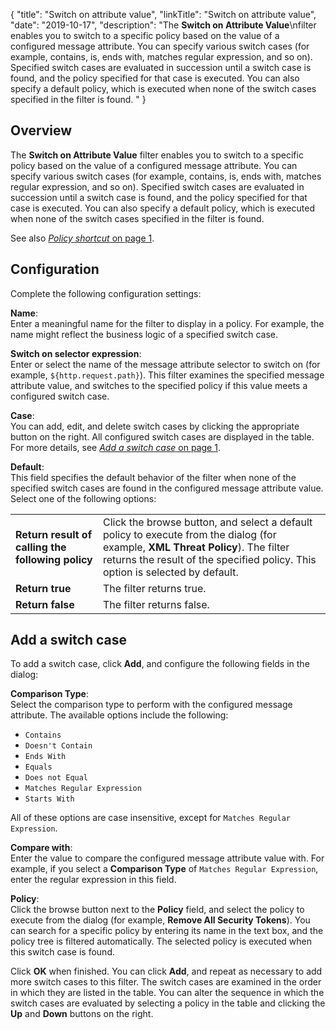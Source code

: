 {
"title": "Switch on attribute value",
"linkTitle": "Switch on attribute value",
"date": "2019-10-17",
"description": "The **Switch on Attribute Value**\\nfilter enables you to switch to a specific policy based on the value of a configured message attribute. You can specify various switch cases (for example, contains, is, ends with, matches regular expression, and so on). Specified switch cases are evaluated in succession until a switch case is found, and the policy specified for that case is executed. You can also specify a default policy, which is executed when none of the switch cases specified in the filter is found. "
}
﻿
<div id="p_utility_policy_shortcut_switch_over">

Overview
--------

The **Switch on Attribute Value**
filter enables you to switch to a specific policy based on the value of a configured message attribute. You can specify various switch cases (for example, contains, is, ends with, matches regular expression, and so on). Specified switch cases are evaluated in succession until a switch case is found, and the policy specified for that case is executed. You can also specify a default policy, which is executed when none of the switch cases specified in the filter is found.

See also [*Policy shortcut* on page 1](utility_policy_shortcut.htm).

</div>

<div id="p_utility_policy_shortcut_switch_conf">

Configuration
-------------

Complete the following configuration settings:

**Name**:\
Enter a meaningful name for the filter to display in a policy. For example, the name might reflect the business logic of a specified switch case.

**Switch on selector expression**:\
Enter or select the name of the message attribute selector to switch on (for example, `${http.request.path}`). This filter examines the specified message attribute value, and switches to the specified policy if this value meets a configured switch case.

**Case**:\
You can add, edit, and delete switch cases by clicking the appropriate button on the right. All configured switch cases are displayed in the table. For more details, see [*Add a switch case* on page 1](#Add).

**Default**:\
This field specifies the default behavior of the filter when none of the specified switch cases are found in the configured message attribute value. Select one of the following options:

|                                                   |                                                                                                                                                                                                                  |
|---------------------------------------------------|------------------------------------------------------------------------------------------------------------------------------------------------------------------------------------------------------------------|
| **Return result of calling the following policy** | Click the browse button, and select a default policy to execute from the dialog (for example, **XML Threat Policy**). The filter returns the result of the specified policy. This option is selected by default. |
| **Return true**                                   | The filter returns true.                                                                                                                                                                                         |
| **Return false**                                  | The filter returns false.                                                                                                                                                                                        |

</div>

<div id="p_utility_policy_shortcut_switch_add">

Add a switch case
-----------------

To add a switch case, click **Add**, and configure the following fields in the dialog:

**Comparison Type**:\
Select the comparison type to perform with the configured message attribute. The available options include the following:

-   `Contains`
-   `Doesn't Contain`
-   `Ends With`
-   `Equals`
-   `Does not Equal`
-   `Matches Regular Expression`
-   `Starts With`

All of these options are case insensitive, except for `Matches Regular Expression`.

**Compare with**:\
Enter the value to compare the configured message attribute value with. For example, if you select a **Comparison Type**
of `Matches Regular Expression`, enter the regular expression in this field.

**Policy**:\
Click the browse button next to the **Policy**
field, and select the policy to execute from the dialog (for example, **Remove All Security Tokens**). You can search for a specific policy by entering its name in the text box, and the policy tree is filtered automatically. The selected policy is executed when this switch case is found.

Click **OK**
when finished. You can click **Add**, and repeat as necessary to add more switch cases to this filter. The switch cases are examined in the order in which they are listed in the table. You can alter the sequence in which the switch cases are evaluated by selecting a policy in the table and clicking the **Up**
and **Down**
buttons on the right.

</div>
